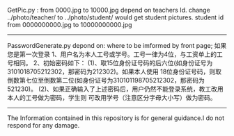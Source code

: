 GetPic.py : from 0000.jpg to 10000.jpg depend on teachers Id.
            change ../photo/teacher/ to ../photo/student/ would get student pictures. student id from 0000000000.jpg to 10000000000.jpg

------------------------------------------------------------------------------------------------------------------------------
PasswordGenerate.py depond on:  where to be imformed by front page;
如果您是第一次登录
1、用户名为本人工号或学号。工号一律为4位，与工资单上的工号相同。 
2、初始密码如下：
    (1)、取15位身份证号码的后六位(如身份证号为3101018705212302，那密码为212302)。如果本人使用
18位身份证号码，则取倒数第七位至倒数第二位(如身份证号为310101198705212302，那密码为521230)。
    (2)、如果正确输入了上述密码后，用户仍然不能登录系统，教工改用本人的工号做为密码，学生则
可改用学号（注意区分字母大小写）做为密码。

------------------------------------------------------------------------------------------------------------------------------


The Information contained in this repository is for general guidance.I do not respond for any damage.
